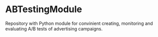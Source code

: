 # ABTestingModule
Repository with Python module for convinient creating, monitoring and evaluating A/B tests of advertising campaigns.
